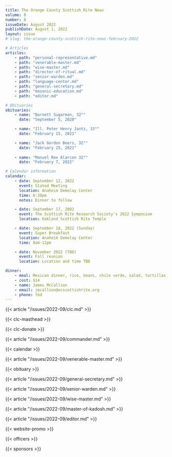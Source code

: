 ```yaml
---
title: The Orange County Scottish Rite News
volume: 8
number: 8
issueDate: August 2022
publishDate: August 1, 2022
layout: issue
# slug: the-orange-county-scottish-rite-news-february-2022

# Articles
articles:
    - path: "personal-representative.md"
    - path: "venerable-master.md"
    - path: "wise-master.md"
    - path: "director-of-ritual.md"
    - path: "senior-warden.md"
    - path: "language-center.md"
    - path: "general-secretary.md"
    - path: "masonic-education.md"
    - path: "editor.md"

# Obituaries
obituaries:
    - name: "Barnett Sugarman, 32°"
      date: "September 5, 2020"

    - name: "Ill. Peter Henry Jantz, 33°"
      date: "February 15, 2021"

    - name: "Jack Gordon Beers, 32°"
      date: "February 25, 2021"
    
    - name: "Manuel Rex Alarcon 32°"
      date: "February 7, 2022"

# Calendar information
calendar:
    - date: September 12, 2022
      event: Stated Meeting
      location: Anaheim Demolay Center
      time: 6:30pm
      notes: Dinner to follow

    - date: September 17, 2002
      event: The Scottish Rite Research Society's 2022 Symposium
      location: Oakland Scottish Rite Temple

    - date: September 18, 2022 (Sunday)
      event: Super Breakfast
      location: Anaheim Demolay Center   
      time: 8am-12pm

    - date: November 2022 (TBD)
      event: Fall reunion
      location: Location and time TBD

dinner:
    - meal: Mexican dinner, rice, beans, chile verde, salad, tortillas, chips and salsa
    - cost: $14
    - name: James McCallion
    - email: jmcallion@ocscottishrite.org
    - phone: tbd
---
```


{{< article "/issues/2022-09/clc.md" >}}

{{< clc-masthead >}}

{{< clc-donate >}}

{{< article "/issues/2022-09/commander.md" >}}

{{< calendar >}}

{{< article "/issues/2022-09/venerable-master.md" >}}

{{< obituary >}}

{{< article "/issues/2022-09/general-secretary.md" >}}

{{< article "/issues/2022-09/senior-warden.md" >}}

{{< article "/issues/2022-09/wise-master.md" >}}

{{< article "/issues/2022-09/master-of-kadosh.md" >}}

{{< article "/issues/2022-09/editor.md" >}}

{{< website-promo >}}

{{< officers >}}

{{< sponsors >}}




